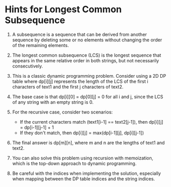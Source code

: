 # Hints for Longest Common Subsequence

1. A subsequence is a sequence that can be derived from another sequence by deleting some or no elements without changing the order of the remaining elements.

2. The longest common subsequence (LCS) is the longest sequence that appears in the same relative order in both strings, but not necessarily consecutively.

3. This is a classic dynamic programming problem. Consider using a 2D DP table where dp[i][j] represents the length of the LCS of the first i characters of text1 and the first j characters of text2.

4. The base case is that dp[i][0] = dp[0][j] = 0 for all i and j, since the LCS of any string with an empty string is 0.

5. For the recursive case, consider two scenarios:
   - If the current characters match (text1[i-1] == text2[j-1]), then dp[i][j] = dp[i-1][j-1] + 1
   - If they don't match, then dp[i][j] = max(dp[i-1][j], dp[i][j-1])

6. The final answer is dp[m][n], where m and n are the lengths of text1 and text2.

7. You can also solve this problem using recursion with memoization, which is the top-down approach to dynamic programming.

8. Be careful with the indices when implementing the solution, especially when mapping between the DP table indices and the string indices.
